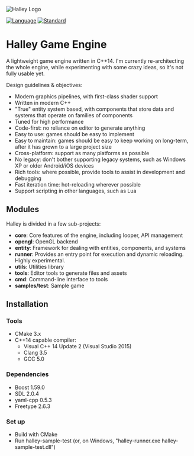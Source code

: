 ![Halley Logo](http://higherorderfun.com/stuff/halley/halley_scarlet.png)

[![Language](https://img.shields.io/badge/language-C++-blue.svg)](https://isocpp.org/)
[![Standard](https://img.shields.io/badge/c%2B%2B-14-blue.svg)](https://en.wikipedia.org/wiki/C%2B%2B14)

# Halley Game Engine
A lightweight game engine written in C++14. I'm currently re-architecting the whole engine, while experimenting with some crazy ideas, so it's not fully usable yet.

Design guidelines & objectives:
* Modern graphics pipelines, with first-class shader support
* Written in modern C++
* "True" entity system based, with components that store data and systems that operate on families of components
* Tuned for high performance
* Code-first: no reliance on editor to generate anything
* Easy to use: games should be easy to implement
* Easy to maintain: games should be easy to keep working on long-term, after it has grown to a large project size
* Cross-platform: support as many platforms as possible
* No legacy: don't bother supporting legacy systems, such as Windows XP or older Android/iOS devices
* Rich tools: where possible, provide tools to assist in development and debugging
* Fast iteration time: hot-reloading wherever possible
* Support scripting in other languages, such as Lua

## Modules
Halley is divided in a few sub-projects:
* **core**: Core features of the engine, including looper, API management
* **opengl**: OpenGL backend
* **entity**: Framework for dealing with entities, components, and systems
* **runner**: Provides an entry point for execution and dynamic reloading. Highly experimental.
* **utils**: Utilities library
* **tools**: Editor tools to generate files and assets
* **cmd**: Command-line interface to tools
* **samples/test**: Sample game

## Installation

### Tools
* CMake 3.x
* C++14 capable compiler:
  * Visual C++ 14 Update 2 (Visual Studio 2015)
  * Clang 3.5
  * GCC 5.0

### Dependencies
* Boost 1.59.0
* SDL 2.0.4
* yaml-cpp 0.5.3
* Freetype 2.6.3

### Set up
* Build with CMake
* Run halley-sample-test (or, on Windows, "halley-runner.exe halley-sample-test.dll")
